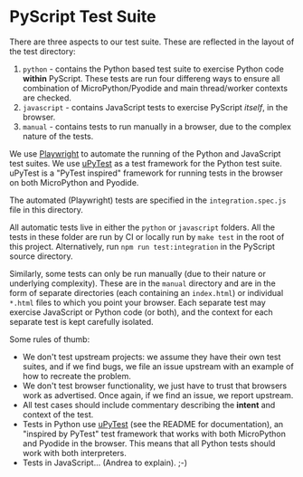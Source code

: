 # PyScript Test Suite

There are three aspects to our test suite. These are reflected in the layout of
the test directory:

1. `python` - contains the Python based test suite to exercise Python code
   **within** PyScript. These tests are run four differeng ways to ensure all
   combination of MicroPython/Pyodide and main thread/worker contexts are
   checked.
2. `javascript` - contains JavaScript tests to exercise PyScript _itself_, in
   the browser.
3. `manual` - contains tests to run manually in a browser, due to the complex
   nature of the tests.

We use [Playwright](https://playwright.dev/) to automate the running of the
Python and JavaScript test suites. We use
[uPyTest](https://github.com/ntoll/upytest) as a test framework for the Python
test suite. uPyTest is a "PyTest inspired" framework for running tests in the
browser on both MicroPython and Pyodide.

The automated (Playwright) tests are specified in the `integration.spec.js`
file in this directory.

All automatic tests live in either the `python` or `javascript` folders. All
the tests in these folder are run by CI or locally run by `make test` in the
root of this project. Alternatively, run `npm run test:integration` in the
PyScript source directory.

Similarly, some tests can only be run manually (due to their nature or
underlying complexity). These are in the `manual` directory and are in the form
of separate directories (each containing an `index.html`) or individual `*.html`
files to which you point your browser. Each separate test may exercise
JavaScript or Python code (or both), and the context for each separate test is
kept carefully isolated.

Some rules of thumb:

* We don't test upstream projects: we assume they have their own test suites,
  and if we find bugs, we file an issue upstream with an example of how to
  recreate the problem.
* We don't test browser functionality, we just have to trust that browsers work
  as advertised. Once again, if we find an issue, we report upstream.
* All test cases should include commentary describing the **intent** and
  context of the test.
* Tests in Python use [uPyTest](https://github.com/ntoll/upytest) (see the
  README for documentation), an "inspired by PyTest" test framework that works
  with both MicroPython and Pyodide in the browser. This means that all
  Python tests should work with both interpreters.
* Tests in JavaScript... (Andrea to explain). ;-)
